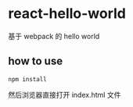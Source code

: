 # react-hello-world
基于 webpack 的 hello world

## how to use
```
npm install
```
然后浏览器直接打开 index.html 文件
